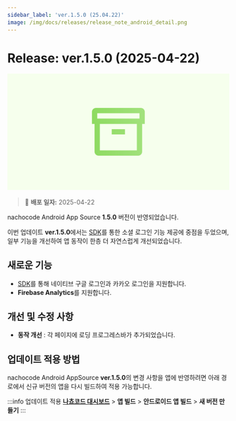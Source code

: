 ```yaml
---
sidebar_label: 'ver.1.5.0 (25.04.22)'
image: /img/docs/releases/release_note_android_detail.png
---
```


# Release: ver.1.5.0 (2025-04-22)

![android_detail](../../../../../static/img/docs/releases/release_note_android_detail.png)

> 🔔 **배포 일자:** 2025-04-22

nachocode Android App Source **1.5.0** 버전이 반영되었습니다.

이번 업데이트 **ver.1.5.0**에서는 [SDK](../../sdk/release-v-1-5-0)를 통한 소셜 로그인 기능 제공에 중점을 두었으며, 일부 기능을 개선하여 앱 동작이 한층 더 자연스럽게 개선되었습니다.

## 새로운 기능

- [SDK](../../sdk/release-v-1-5-0)를 통해 네이티브 구글 로그인과 카카오 로그인을 지원합니다.
- **Firebase Analytics**를 지원합니다.

## 개선 및 수정 사항

- **동작 개선** : 각 페이지에 로딩 프로그레스바가 추가되었습니다.

## 업데이트 적용 방법

nachocode Android AppSource **ver.1.5.0**의 변경 사항을 앱에 반영하려면 아래 경로에서 신규 버전의 앱을 다시 빌드하여 적용 가능합니다.

:::info 업데이트 적용
[**나쵸코드 대시보드**](https://nachocode.io/?utm_source=docs&utm_medium=documentation&utm_campaign=devguide) > **앱 빌드** > **안드로이드 앱 빌드** > **새 버전 만들기**
:::
